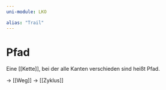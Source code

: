 ```yaml
---
uni-module: LKO

alias: "Trail"
---
```


# Pfad

Eine [[Kette]], bei der alle Kanten verschieden sind heißt Pfad.

→ [[Weg]]
→ [[Zyklus]]
